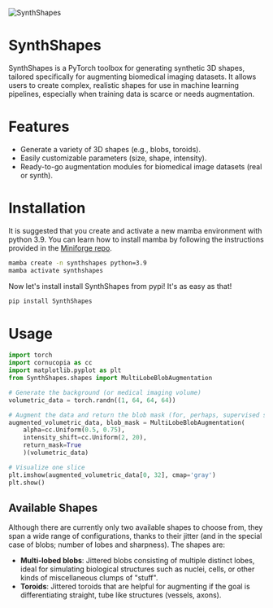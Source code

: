 ![SynthShapes](https://github.com/user-attachments/assets/2e6a3aa6-3e87-4762-aa8d-28c18f8ca6df)



# SynthShapes
SynthShapes is a PyTorch toolbox for generating synthetic 3D shapes, tailored specifically for augmenting biomedical imaging datasets. It allows users to create complex, realistic shapes for use in machine learning pipelines, especially when training data is scarce or needs augmentation.

# Features
* Generate a variety of 3D shapes (e.g., blobs, toroids).
* Easily customizable parameters (size, shape, intensity).
* Ready-to-go augmentation modules for biomedical image datasets (real or synth).


# Installation
It is suggested that you create and activate a new mamba environment with python 3.9. You can learn how to install mamba by following the instructions provided in the [Miniforge repo](https://github.com/conda-forge/miniforge).

```bash
mamba create -n synthshapes python=3.9
mamba activate synthshapes
```

Now let's install install SynthShapes from pypi! It's as easy as that!

```bash
pip install SynthShapes
```

# Usage

```python
import torch
import cornucopia as cc
import matplotlib.pyplot as plt
from SynthShapes.shapes import MultiLobeBlobAugmentation

# Generate the background (or medical imaging volume)
volumetric_data = torch.randn((1, 64, 64, 64))

# Augment the data and return the blob mask (for, perhaps, supervised segmentation)
augmented_volumetric_data, blob_mask = MultiLobeBlobAugmentation(
    alpha=cc.Uniform(0.5, 0.75),
    intensity_shift=cc.Uniform(2, 20),
    return_mask=True
    )(volumetric_data)

# Visualize one slice
plt.imshow(augmented_volumetric_data[0, 32], cmap='gray')
plt.show()
```

## Available Shapes
Although there are currently only two available shapes to choose from, they span a wide range of configurations, thanks to their jitter (and in the special case of blobs; number of lobes and sharpness). The shapes are:
* **Multi-lobed blobs**: Jittered blobs consisting of multiple distinct lobes, ideal for simulating biological structures such as nuclei, cells, or other kinds of miscellaneous clumps of "stuff".
* **Toroids**: Jittered toroids that are helpful for augmenting if the goal is differentiating straight, tube like structures (vessels, axons).
